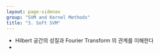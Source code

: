 ```yaml
---
layout: page-sidenav
group: "SVM and Kernel Methods"
title: "3. Soft SVM"
---
```


- Hilbert 공간의 성질과 Fourier Transform 의 관계를 이해한다
- 